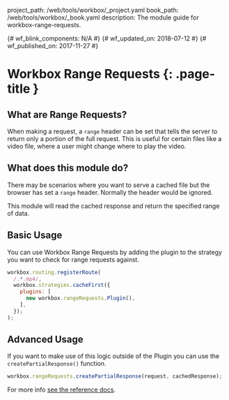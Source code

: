 project_path: /web/tools/workbox/_project.yaml
book_path: /web/tools/workbox/_book.yaml
description: The module guide for workbox-range-requests.

{# wf_blink_components: N/A #}
{# wf_updated_on: 2018-07-12 #}
{# wf_published_on: 2017-11-27 #}

# Workbox Range Requests {: .page-title }

## What are Range Requests?

When making a request, a `range` header can be set that tells
the server to return only a portion of the full request. This
is useful for certain files like a video file, where a user
might change where to play the video.

## What does this module do?

There may be scenarios where you want to serve a cached file
but the browser has set a `range` header. Normally the header
would be ignored.

This module will read the cached response and return the
specified range of data.

## Basic Usage

You can use Workbox Range Requests by adding the plugin to the
strategy you want to check for range requests against.

```javascript
workbox.routing.registerRoute(
  /.*.mp4/,
  workbox.strategies.cacheFirst({
    plugins: [
      new workbox.rangeRequests.Plugin(),
    ],
  });
);
```

## Advanced Usage

If you want to make use of this logic outside of the Plugin you
can use the `createPartialResponse()` function.

```javascript
workbox.rangeRequests.createPartialResponse(request, cachedResponse);
```

For more info [see the reference docs](../reference-docs/latest/workbox.rangeRequests).
